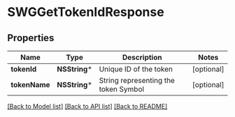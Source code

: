 # SWGGetTokenIdResponse

## Properties
Name | Type | Description | Notes
------------ | ------------- | ------------- | -------------
**tokenId** | **NSString*** | Unique ID of the token | [optional] 
**tokenName** | **NSString*** | String representing the token Symbol | [optional] 

[[Back to Model list]](../README.md#documentation-for-models) [[Back to API list]](../README.md#documentation-for-api-endpoints) [[Back to README]](../README.md)


